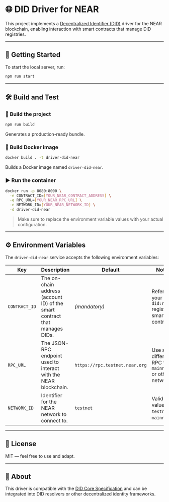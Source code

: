# 🌐 DID Driver for NEAR

This project implements a [Decentralized Identifier (DID)](https://www.w3.org/TR/did-core/) driver for the NEAR blockchain, enabling interaction with smart contracts that manage DID registries.

---

## 🚀 Getting Started

To start the local server, run:

```bash
npm run start
```

---

## 🛠 Build and Test

### 🔧 Build the project

```bash
npm run build
```

Generates a production-ready bundle.

### 🐳 Build Docker image

```bash
docker build . -t driver-did-near
```

Builds a Docker image named `driver-did-near`.

### ▶️ Run the container

```bash
docker run -p 8080:8000 \
  -e CONTRACT_ID=[YOUR_NEAR_CONTRACT_ADDRESS] \
  -e RPC_URL=[YOUR_NEAR_RPC_URL] \
  -e NETWORK_ID=[YOUR_NEAR_NETWORK_ID] \
  -d driver-did-near
```

> Make sure to replace the environment variable values with your actual configuration.

---

## ⚙️ Environment Variables

The `driver-did-near` service accepts the following environment variables:

| Key         | Description                                                                 | Default                      | Notes                                                  |
|-------------|-----------------------------------------------------------------------------|------------------------------|--------------------------------------------------------|
| `CONTRACT_ID` | The on-chain address (account ID) of the smart contract that manages DIDs. | *(mandatory)*                | Refers to your `did:near` registry smart contract.     |
| `RPC_URL`     | The JSON-RPC endpoint used to interact with the NEAR blockchain.           | `https://rpc.testnet.near.org` | Use a different RPC for `mainnet` or other networks.  |
| `NETWORK_ID`  | Identifier for the NEAR network to connect to.                             | `testnet`                    | Valid values: `testnet`, `mainnet`.                    |

---

## 📄 License

MIT — feel free to use and adapt.

---

## 🧠 About

This driver is compatible with the [DID Core Specification](https://www.w3.org/TR/did-core/) and can be integrated into DID resolvers or other decentralized identity frameworks.
